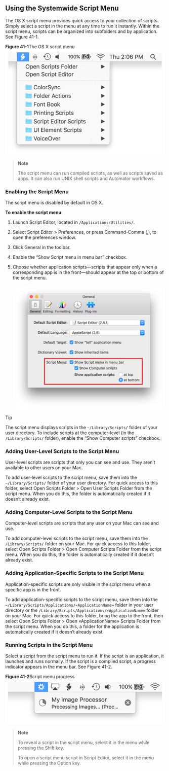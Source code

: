 <a id="//apple_ref/doc/uid/TP40016239-CH7"></a><a id="//apple_ref/doc/uid/TP40016239-CH7-SW1"></a>

## Using the Systemwide Script Menu

The OS X script menu provides quick access to your collection of scripts. Simply select a script in the menu at any time to run it instantly. Within the script menu, scripts can be organized into subfolders and by application. See Figure 41-1.

<a id="//apple_ref/doc/uid/TP40016239-CH7-SW4"></a>
**Figure 41-1**The OS X script menu
![image: ../Art/scriptmenu_2x.png](Art/scriptmenu_2x.png)
> **Note**
>
>
> The script menu can run compiled scripts, as well as scripts saved as apps. It can also run UNIX shell scripts and Automator workflows.

<a id="//apple_ref/doc/uid/TP40016239-CH7-SW6"></a>

### Enabling the Script Menu

The script menu is disabled by default in OS X.

<a id="//apple_ref/doc/uid/TP40016239-CH7-SW7"></a>

**To enable the script menu**

1. Launch Script Editor, located in `/Applications/Utilities/`.
2. Select Script Editor > Preferences, or press Command-Comma (,), to open the preferences window.
3. Click General in the toolbar.
4. Enable the “Show Script menu in menu bar” checkbox.
5. Choose whether application scripts—scripts that appear only when a corresponding app is in the front—should appear at the top or bottom of the script menu.

   <a id="//apple_ref/doc/uid/TP40016239-CH7-SW3"></a>

   ![image: ../Art/scripteditor_scriptmenu_preferences_2x.png](Art/scripteditor_scriptmenu_preferences_2x.png)

<a id="//apple_ref/doc/uid/TP40016239-CH7-DontLinkElementID_11"></a>


Tip

The script menu displays scripts in the `~/Library/Scripts/` folder of your user directory. To include scripts at the computer-level (in the `/Library/Scripts/` folder), enable the “Show Computer scripts” checkbox.

<a id="//apple_ref/doc/uid/TP40016239-CH7-SW8"></a>

### Adding User-Level Scripts to the Script Menu

User-level scripts are scripts that only you can see and use. They aren’t available to other users on your Mac.

To add user-level scripts to the script menu, save them into the `~/Library/Scripts/` folder of your user directory. For quick access to this folder, select Open Scripts Folder > Open User Scripts Folder from the script menu. When you do this, the folder is automatically created if it doesn’t already exist.

<a id="//apple_ref/doc/uid/TP40016239-CH7-SW9"></a>

### Adding Computer-Level Scripts to the Script Menu

Computer-level scripts are scripts that any user on your Mac can see and use.

To add computer-level scripts to the script menu, save them into the `/Library/Scripts/` folder on your Mac. For quick access to this folder, select Open Scripts Folder > Open Computer Scripts Folder from the script menu. When you do this, the folder is automatically created if it doesn’t already exist.

<a id="//apple_ref/doc/uid/TP40016239-CH7-SW10"></a>

### Adding Application-Specific Scripts to the Script Menu

Application-specific scripts are only visible in the script menu when a specific app is in the front.

To add application-specific scripts to the script menu, save them into the `~/Library/Scripts/Applications/«ApplicationName»` folder in your user directory or the `/Library/Scripts/Applications/«ApplicationName»` folder on your Mac. For quick access to this folder, bring the app to the front, then select Open Scripts Folder > Open «ApplicationName» Scripts Folder from the script menu. When you do this, a folder for the application is automatically created if it doesn’t already exist.

<a id="//apple_ref/doc/uid/TP40016239-CH7-SW11"></a>

### Running Scripts in the Script Menu

Select a script from the script menu to run it. If the script is an application, it launches and runs normally. If the script is a compiled script, a progress indicator appears in the menu bar. See Figure 41-2.

<a id="//apple_ref/doc/uid/TP40016239-CH7-SW2"></a>
**Figure 41-2**Script menu progress
![image: ../Art/scriptmenu_progress_2x.png](Art/scriptmenu_progress_2x.png)
> **Note**
>
>
> To reveal a script in the script menu, select it in the menu while pressing the Shift key.
>
> To open a script menu script in Script Editor, select it in the menu while pressing the Option key.
